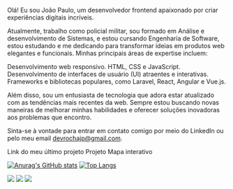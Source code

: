 <p>Olá! Eu sou João Paulo, um desenvolvedor frontend apaixonado por criar experiências digitais incríveis.</p>

Atualmente, trabalho como policial militar, sou formado em Análise e desenvolvimento de Sistemas, e estou cursando Engenharia de Software, estou estudando e me dedicando para transformar ideias em produtos web elegantes e funcionais. Minhas principais áreas de expertise incluem:

Desenvolvimento web responsivo.
HTML, CSS e JavaScript.
Desenvolvimento de interfaces de usuário (UI) atraentes e interativas.
Frameworks e bibliotecas populares, como Laravel, React, Angular e Vue.js.

Além disso, sou um entusiasta de tecnologia que adora estar atualizado com as tendências mais recentes da web. Sempre estou buscando novas maneiras de melhorar minhas habilidades e oferecer soluções inovadoras aos problemas que encontro.

Sinta-se à vontade para entrar em contato comigo por meio do LinkedIn ou pelo meu email devrochajp@gmail.com.</p>

<p>Link do meu último projeto <a href="https://www.devrocha.com.br/mapa" target="_blank"></a>Projeto Mapa interativo</p>

[![Anurag's GitHub stats](https://github-readme-stats.vercel.app/api?username=jrochaandrade&show_icons=true&theme=dark)](https://github.com/anuraghazra/github-readme-stats)
[![Top Langs](https://github-readme-stats.vercel.app/api/top-langs/?username=jrochaandrade&layout=compact&theme=dark)](https://github.com/anuraghazra/github-readme-stats)

<div>
 <a href="https://www.linkedin.com/in/jo%C3%A3o-paulo-da-rocha-andrade-b9a633183/" target="_blank"><img src="https://img.shields.io/badge/-LinkedIn-%230077B5?style=for-the-badge&logo=linkedin&logoColor=white" target="_blank"></a>
 <a href = "mailto:devrochajp@gamil.com"><img src="https://img.shields.io/badge/-Gmail-%23333?style=for-the-badge&logo=gmail&logoColor=white" target="_blank"></a>  
 <!--<a href="" target="_blank"><img src="https://img.shields.io/badge/YouTube-FF0000?style=for-the-badge&logo=youtube&logoColor=white" target="_blank"></a> -->
 <!-- <a href="" target="_blank"><img src="https://img.shields.io/badge/-Instagram-%23E4405F?style=for-the-badge&logo=instagram&logoColor=white" target="_blank"></a> -->
 <a href="https://discord.gg/Rx2YzRaS" target="_blank"><img src="https://img.shields.io/badge/Discord-7289DA?style=for-the-badge&logo=discord&logoColor=white" target="_blank"></a> 
 
</div>
